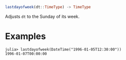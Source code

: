 ```julia
lastdayofweek(dt::TimeType) -> TimeType
```

Adjusts `dt` to the Sunday of its week.

# Examples

```jldoctest
julia> lastdayofweek(DateTime("1996-01-05T12:30:00"))
1996-01-07T00:00:00
```

